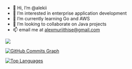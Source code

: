 - :wave: Hi, I’m @alekii
- :eyes: I’m interested in enterprise application development
- :seedling: I’m currently learning Go and AWS
- :revolving_hearts:️ I’m looking to collaborate on Java projects
- :mailbox: email me at alexmuriithise@gmail.com
  
<a href="http://www.github.com/alekii"><img src="https://github-readme-streak-stats.herokuapp.com/?user=alekii&stroke=ffffff&background=1c1917&ring=0891b2&fire=0891b2&currStreakNum=ffffff&currStreakLabel=0891b2&sideNums=ffffff&sideLabels=ffffff&dates=ffffff&hide_border=true" /></a>


<a href="http://www.github.com/alekii"><img src="https://activity-graph.herokuapp.com/graph?username=alekii&bg_color=1c1917&color=ffffff&line=0891b2&point=ffffff&area_color=1c1917&area=true&hide_border=true&custom_title=GitHub%20Commits%20Graph" alt="GitHub Commits Graph" /></a>

<a href="https://github.com/alekii" align="left"><img src="https://github-readme-stats.vercel.app/api/top-langs/?username=alekii&langs_count=10&title_color=0891b2&text_color=ffffff&icon_color=0891b2&bg_color=1c1917&hide_border=true&locale=en&custom_title=Top%20%Languages" alt="Top Languages" /></a>
